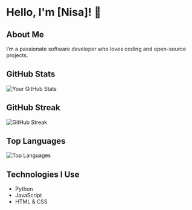 # Hello, I'm [Nisa]! 👋

## About Me
I’m a passionate software developer who loves coding and open-source projects.

## GitHub Stats
![Your GitHub Stats](https://github-readme-stats.vercel.app/api?username=wknnisa&show_icons=true&theme=nord)

## GitHub Streak
![GitHub Streak](https://github-readme-streak-stats.herokuapp.com/?user=wknnisa&theme=nord)

## Top Languages
![Top Languages](https://github-readme-stats.vercel.app/api/top-langs/?username=wknnisa&layout=compact&theme=nord)

## Technologies I Use
- Python
- JavaScript
- HTML & CSS
